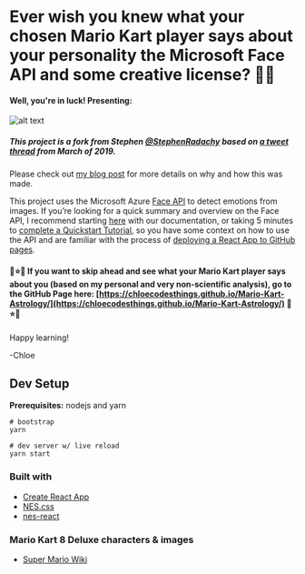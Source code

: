 # Ever wish you knew what your chosen Mario Kart player says about your personality the Microsoft Face API and some creative license? 🔮🤔
#### Well, you're in luck! Presenting:

![alt text](https://i.imgur.com/IeSsa75.png "Mario and Octocat image")

##### This project is a fork from Stephen [@StephenRadachy](https://twitter.com/StephenRadachy) based on [a tweet thread](https://twitter.com/ChloeCondon/status/1108738908999700480) from March of 2019.
Please check out [my blog post](https://medium.com/@chloecondon/using-the-microsoft-face-api-to-create-mario-kart-astrology-9a187cec4f35) for more details on why and how this was made.

This project uses the Microsoft Azure [Face API](https://docs.microsoft.com/en-us/azure/cognitive-services/face/?WT.mc_id=mariokartastrology-github-chcondon) to detect emotions from images. If you’re looking for a quick summary and overview on the Face API, I recommend starting [here](https://docs.microsoft.com/en-us/azure/cognitive-services/face/?WT.mc_id=mariokartastrology-github-chcondon) with our documentation, or taking 5 minutes to [complete a Quickstart Tutorial](http://aka.ms/chloemario), so you have some context on how to use the API and are familiar with the process of [deploying a React App to GitHub pages](https://codeburst.io/deploy-react-to-github-pages-to-create-an-amazing-website-42d8b09cd4d).


#### 🍄⭐️🏁 If you want to skip ahead and see what your Mario Kart player says about you (based on my personal and very non-scientific analysis), go to the GitHub Page here: [https://chloecodesthings.github.io/Mario-Kart-Astrology/](https://chloecodesthings.github.io/Mario-Kart-Astrology/) 🏁⭐️🍄

Happy learning!

-Chloe


## Dev Setup

**Prerequisites:** nodejs and yarn

```Shell
# bootstrap
yarn

# dev server w/ live reload
yarn start
```

### Built with
- [Create React App](https://github.com/facebook/create-react-app)
- [NES.css](https://github.com/nostalgic-css/NES.css)
- [nes-react](https://github.com/bschulte/nes-react)

### Mario Kart 8 Deluxe characters & images
- [Super Mario Wiki](https://www.mariowiki.com/Mario_Kart_8_Deluxe#Characters)